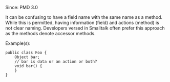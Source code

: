 Since: PMD 3.0

It can be confusing to have a field name with the same name as a method. While this is permitted, 
having information (field) and actions (method) is not clear naming. Developers versed in 
Smalltalk often prefer this approach as the methods denote accessor methods.

Example(s):
```
public class Foo {
    Object bar;
    // bar is data or an action or both?
    void bar() {
    }
}
```
